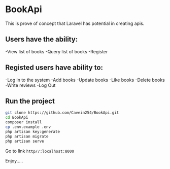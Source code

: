 # BookApi

This is prove of concept that Laravel has potential in creating apis.

## Users have the ability:

-View list of books
-Query list of books
-Register

## Registed users have ability to:

-Log in to the system
-Add books
-Update books
-Like books
-Delete books
-Write reviews
-Log Out


## Run the project
```bash
git clone https://github.com/Cavein254/BookApi.git
cd BookApi
composer install
cp .env.example .env
php artisan key:generate
php artisan migrate
php artisan serve
```

Go to link `http//:localhost:8000`


Enjoy.....


